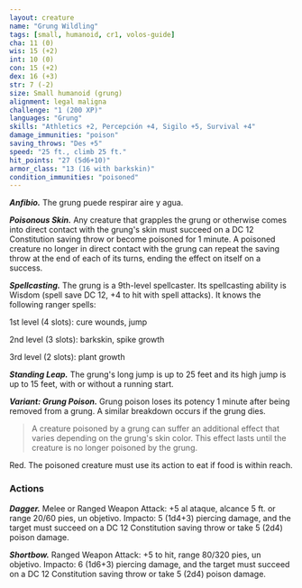 ```yaml
---
layout: creature
name: "Grung Wildling"
tags: [small, humanoid, cr1, volos-guide]
cha: 11 (0)
wis: 15 (+2)
int: 10 (0)
con: 15 (+2)
dex: 16 (+3)
str: 7 (-2)
size: Small humanoid (grung)
alignment: legal maligna
challenge: "1 (200 XP)"
languages: "Grung"
skills: "Athletics +2, Percepción +4, Sigilo +5, Survival +4"
damage_immunities: "poison"
saving_throws: "Des +5"
speed: "25 ft., climb 25 ft."
hit_points: "27 (5d6+10)"
armor_class: "13 (16 with barkskin)"
condition_immunities: "poisoned"
---
```


***Anfibio.*** The grung puede respirar aire y agua.

***Poisonous Skin.*** Any creature that grapples the grung or otherwise comes into direct contact with the grung's skin must succeed on a DC 12 Constitution saving throw or become poisoned for 1 minute. A poisoned creature no longer in direct contact with the grung can repeat the saving throw at the end of each of its turns, ending the effect on itself on a success.

***Spellcasting.*** The grung is a 9th-level spellcaster. Its spellcasting ability is Wisdom (spell save DC 12, +4 to hit with spell attacks). It knows the following ranger spells:

1st level (4 slots): cure wounds, jump

2nd level (3 slots): barkskin, spike growth

3rd level (2 slots): plant growth

***Standing Leap.*** The grung's long jump is up to 25 feet and its high jump is up to 15 feet, with or without a running start.

***Variant: Grung Poison.*** Grung poison loses its potency 1 minute after being removed from a grung. A similar breakdown occurs if the grung dies.

>A creature poisoned by a grung can suffer an additional effect that varies depending on the grung's skin color. This effect lasts until the creature is no longer poisoned by the grung.

Red. The poisoned creature must use its action to eat if food is within reach.

### Actions

***Dagger.*** Melee or Ranged Weapon Attack: +5 al ataque, alcance 5 ft. or range 20/60 pies, un objetivo. Impacto: 5 (1d4+3) piercing damage, and the target must succeed on a DC 12 Constitution saving throw or take 5 (2d4) poison damage.

***Shortbow.*** Ranged Weapon Attack: +5 to hit, range 80/320 pies, un objetivo. Impacto: 6 (1d6+3) piercing damage, and the target must succeed on a DC 12 Constitution saving throw or take 5 (2d4) poison damage.